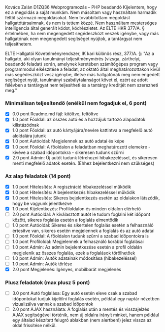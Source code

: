 Kovács Zalán
D1ZQ36
Webprogramozás – PHP beadandó
Kijelentem, hogy ez a megoldás a saját munkám. Nem másoltam vagy használtam harmadik féltől származó megoldásokat. Nem továbbítottam megoldást hallgatótársaimnak, és nem is tettem közzé. Nem használtam mesterséges intelligencia által generált kódot, kódrészletet. Az ELTE HKR 377/A. § értelmében, ha nem megengedett segédeszközt veszek igénybe, vagy más hallgatónak nem megengedett segítséget nyújtok, a tantárgyat nem teljesíthetem.

ELTE Hallgatói Követelményrendszer, IK kari különös rész, 377/A. §: "Az a hallgató, aki olyan tanulmányi teljesítménymérés (vizsga, zárthelyi, beadandó feladat) során, amelynek keretében számítógépes program vagy programmodul elkészítése a feladat, az oktató által meghatározottakon kívül más segédeszközt vesz igénybe, illetve más hallgatónak meg nem engedett segítséget nyújt, tanulmányi szabálytalanságot követ el, ezért az adott félévben a tantárgyat nem teljesítheti és a tantárgy kreditjét nem szerezheti meg."

### Minimálisan teljesítendő (enélkül nem fogadjuk el, 6 pont) 
- [x] 0.0 pont Readme.md fájl: kitöltve, feltöltve 
- [x] 1.0 pont Főoldal: az összes autó és a hozzájuk tartozó alapadatok kilistázódnak 
- [x] 1.0 pont Főoldal: az autó kártyájára/nevére kattintva a megfelelő autó aloldalára jutunk 
- [x] 1.0 pont Autóoldal: Megjelennek az autó adatai és képe 
- [x] 1.0 pont Főoldal: A főoldalon a feladatban meghatározott elemekre - kivéve a szabad időpontokra - sikeresen tudunk szűrni 
- [x] 2.0 pont Admin: Új autót tudunk létrehozni hibakezeléssel, és sikeresen menti megfelelő adatok esetén. (Ehhez bejelentkezni nem szükséges) 

### Az alap feladatok (14 pont) 
- [x] 1.0 pont Hitelesítés: A regisztráció hibakezeléssel működik 
- [x] 1.0 pont Hitelesítés: A bejelentkezés hibakezeléssel működik 
- [x] 1.0 pont Hitelesítés: Sikeres bejelentkezés esetén az oldalakon látszódik, hogy be vagyunk jelentkezve 
- [x] 1.0 pont Kijelentkezés: Profiloldalon és minden oldalon elérhető 
- [ ] 2.0 pont Autóoldal: A kiválasztott autót le tudom foglalni két időpont között, sikeres foglalás esetén a foglalás elmentődik 
- [ ] 1.0 pont Autóoldal: Sikeres és sikertelen foglalás esetén a felhasználó értesítve van, sikeres esetén megjelennek a foglalás és az autó adatai 
- [ ] 1.0 pont Főoldal: A főoldalon tudunk szűrni a szabad időpontokra is 
- [ ] 1.0 pont Profiloldal: Megjelennek a felhasználó korábbi foglalásai 
- [ ] 1.0 pont Admin: Az admin bejelentkezése esetén a profil oldalán megjelenik az összes foglalás, ezek a foglalások törölhetőek 
- [ ] 1.0 pont Admin: Autók adatainak módosítása (hibakezeléssel) 
- [ ] 1.0 pont Admin: Autók törlése 
- [x] 2.0 pont Megjelenés: Igényes, mobilbarát megjelenés 

### Plusz feladatok (max plusz 5 pont) 
- [ ] 3.0 pont Autó foglalása: Egy autó esetén eleve csak a szabad időpontokat tudjuk kijelölni foglalás esetén, például egy naptár nézetben vizualizálva vannak a szabad időpontok 
- [ ] 2.0 pont AJAX használata: A foglalás után a mentés és visszajelzés AJAX segítségével történik, nem új oldalra irányít minket, hanem például egy általad készített felugró ablakban (nem alertben!) jelez vissza az oldal frissítése nélkül.